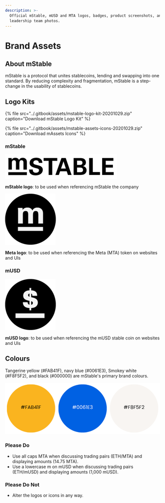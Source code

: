 ```yaml
---
description: >-
  Official mStable, mUSD and MTA logos, badges, product screenshots, and
  leadership team photos.
---
```


# Brand Assets

## About mStable

mStable is a protocol that unites stablecoins, lending and swapping into one standard. By reducing complexity and fragmentation, mStable is a step-change in the usability of stablecoins.

## Logo Kits

{% file src="../.gitbook/assets/mstable-logo-kit-20201029.zip" caption="Download mStable Logo Kit" %}

{% file src="../.gitbook/assets/mstable-assets-icons-20201029.zip" caption="Download mAssets Icons" %}

### mStable

![](../.gitbook/assets/mstable_logo_long_small.png)

**mStable logo**: to be used when referencing mStable the company

![](../.gitbook/assets/mstable_logo_circle_m_black_smaller.png)

**Meta logo**: to be used when referencing the Meta \(MTA\) token on websites and UIs

### mUSD

![](../.gitbook/assets/mstable_logo_circle_dollar_black_smaller.png)

**mUSD logo**: to be used when referencing the mUSD stable coin on websites and UIs

## Colours

Tangerine yellow \(\#FAB41F\), navy blue \(\#0061E3\), Smokey white \(\#F8F5F2\), and black \(\#000000\) are mStable's primary brand colours.

![](../.gitbook/assets/mstable-colours.png)

### Please Do

* Use all caps MTA when discussing trading pairs \(ETH/MTA\) and displaying amounts \(14.75 MTA\).
* Use a lowercase m on mUSD when discussing trading pairs \(ETH/mUSD\) and displaying amounts \(1,000 mUSD\).

### Please Do Not

* Alter the logos or icons in any way.



